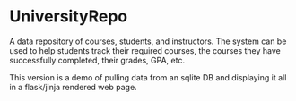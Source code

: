 # UniversityRepo
A data repository of courses, students, and instructors.  The system can be used to help students track their required courses, the courses they have successfully completed, their grades,  GPA, etc.

This version is a demo of pulling data from an sqlite DB and displaying it all in a flask/jinja rendered web page.